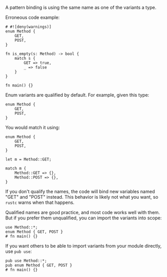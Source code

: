 A pattern binding is using the same name as one of the variants a type.

Erroneous code example:

```compile_fail,E0170
# #![deny(warnings)]
enum Method {
    GET,
    POST,
}

fn is_empty(s: Method) -> bool {
    match s {
        GET => true,
        _ => false
    }
}

fn main() {}
```

Enum variants are qualified by default. For example, given this type:

```
enum Method {
    GET,
    POST,
}
```

You would match it using:

```
enum Method {
    GET,
    POST,
}

let m = Method::GET;

match m {
    Method::GET => {},
    Method::POST => {},
}
```

If you don't qualify the names, the code will bind new variables named "GET" and
"POST" instead. This behavior is likely not what you want, so `rustc` warns when
that happens.

Qualified names are good practice, and most code works well with them. But if
you prefer them unqualified, you can import the variants into scope:

```
use Method::*;
enum Method { GET, POST }
# fn main() {}
```

If you want others to be able to import variants from your module directly, use
`pub use`:

```
pub use Method::*;
pub enum Method { GET, POST }
# fn main() {}
```
